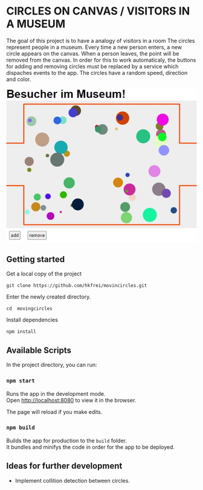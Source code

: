 # CIRCLES ON CANVAS / VISITORS IN A MUSEUM

The goal of this project is to have a analogy of visitors in a room
The circles represent people in a museum. Every time a new person enters,
a new circle appears on the canvas. When a person leaves, the point will
be removed from the canvas. In order for this to work automaticaly, the buttons
for adding and removing circles must be replaced by a service which dispaches events to the app.
The circles have a random speed, direction and color.

![print screen](print_screen.jpg "Printscreen")

## Getting started

Get a local copy of the project

```
git clone https://github.com/hkfrei/movincircles.git
```

Enter the newly created directory.

```
cd  movingcircles
```

Install dependencies

```
npm install
```

## Available Scripts

In the project directory, you can run:

### `npm start`

Runs the app in the development mode.<br>
Open [http://localhost:8080](http://localhost:8080) to view it in the browser.

The page will reload if you make edits.<br>

### `npm build`

Builds the app for production to the `build` folder.<br>
It bundles and minifys the code in order for the app to be deployed.

## Ideas for further development

- Implement collition detection between circles.
